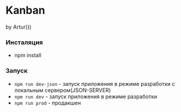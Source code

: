 # Kanban
by Artur)))

### Инсталяция
- npm install


### Запуск
- `npm run dev-json` - запуск приложения в режиме разработки с локальным сервером(JSON-SERVER)
- `npm run dev` - запуск приложения в режиме разработки
- `npm run prod` - продакшен
